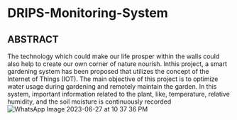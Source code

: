 # DRIPS-Monitoring-System

## ABSTRACT


The technology which could make our life prosper within the walls could
also help to create our own corner of nature nourish. Inthis project, a
smart gardening system has been proposed that utilizes the concept of the
Internet of Things (IOT). The main objective of this project is to optimize
water usage during gardening and remotely maintain the garden. In this
system, important information related to the plant, like, temperature,
relative humidity, and the soil moisture is continuously recorded
![WhatsApp Image 2023-06-27 at 10 37 36 PM](https://github.com/Madhvesh03/DRIPS-Monitoring-System/assets/137902190/c539e2cd-e461-43e2-b09c-d64444a43c6b)
